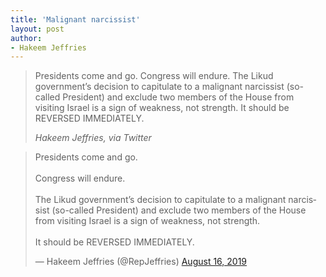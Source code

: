 ```yaml
---
title: 'Malignant narcissist'
layout: post
author:
- Hakeem Jeffries
---
```


> Presidents come and go. Congress will endure. The Likud government’s decision to capitulate to a malignant narcissist (so-called President) and exclude two members of the House from visiting Israel is a sign of weakness, not strength. It should be REVERSED IMMEDIATELY.
>
> <cite>Hakeem Jeffries, via Twitter</cite>

<blockquote class="twitter-tweet"><p lang="en" dir="ltr">Presidents come and go.<br><br>Congress will endure.<br><br>The Likud government’s decision to capitulate to a malignant narcissist (so-called President) and exclude two members of the House from visiting Israel is a sign of weakness, not strength.<br><br>It should be REVERSED IMMEDIATELY.</p>&mdash; Hakeem Jeffries (@RepJeffries) <a href="https://twitter.com/RepJeffries/status/1162165774871666689?ref_src=twsrc%5Etfw">August 16, 2019</a></blockquote> <script async src="https://platform.twitter.com/widgets.js" charset="utf-8"></script>
